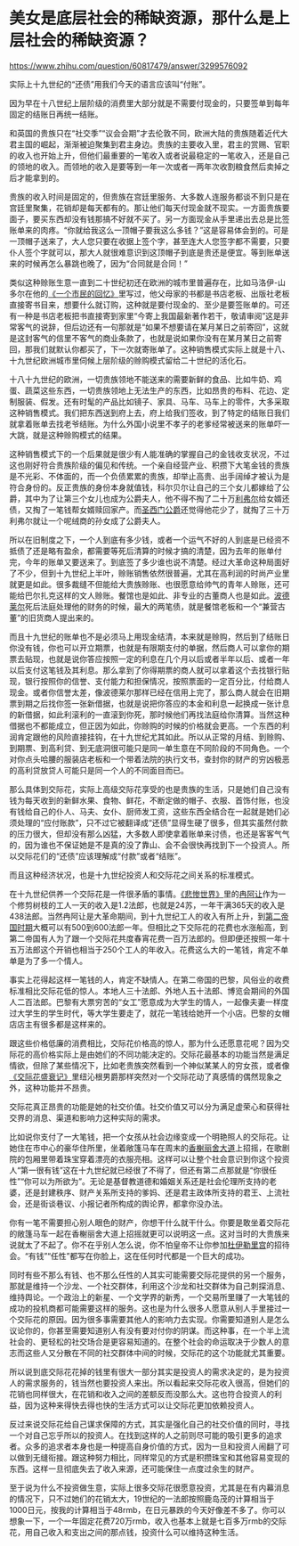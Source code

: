 # 美女是底层社会的稀缺资源，那什么是上层社会的稀缺资源？

https://www.zhihu.com/question/60817479/answer/3299576092

实际上十九世纪的“还债”用我们今天的语言应该叫“付账”。

因为早在十八世纪上层阶级的消费里大部分就是不需要付现金的，只要签单到每年固定的结账日再统一结账。

和英国的贵族只在“社交季”“议会会期”才去伦敦不同，欧洲大陆的贵族随着近代大君主国的崛起，渐渐被迫聚集到君主身边。贵族的主要收入里，君主的赏赐、官职的收入也开始上升，但他们最重要的一笔收入或者说最稳定的一笔收入，还是自己的领地的收入。而领地的收入是要等到一年一次或者一两年次收割粮食然后卖掉之后才能拿到的。

贵族的收入时间是固定的，但贵族在宫廷里服务、大多数人连服务都谈不到只是在宫廷里聚集，花销却是每天都有的。那让他们每天付现金就不现实。一方面贵族要面子，要买东西却没有钱那搞不好就不买了。另一方面现金从手里递出去总是比签账单来的肉疼。“你就给我这么一顶帽子要我这么多钱？”这是容易体会到的。可是一顶帽子送来了，大人您只要在收据上签个字，甚至连大人您签字都不需要，只要仆人签个字就可以，那大人就很难意识到这顶帽子到底是贵还是便宜。等到账单送来的时候再怎么暴跳也晚了，因为“合同就是合同！”

类似这种赊账生意一直到二十世纪初还在欧洲的城市里普遍存在，比如马洛伊-山多尔在他的[《一个市民的回忆》](https://zhida.zhihu.com/search?content_id=630002040&content_type=Answer&match_order=1&q=%E3%80%8A%E4%B8%80%E4%B8%AA%E5%B8%82%E6%B0%91%E7%9A%84%E5%9B%9E%E5%BF%86%E3%80%8B&zhida_source=entity)里写过，他父母家的书都是书店老板、出版社老板直接寄书目来，想要什么就订购，这种就是要付现金的、至少是要签账单的。可还有一种是书店老板把书直接寄到家里“今寄上我国最新著作若干，敬请审阅”这是非常客气的说辞，但后边还有一句那就是“如果不想要请在某月某日之前寄回”，这就是这封客气的信里不客气的商业条款了，也就是说如果你没有在某月某日之前寄回，那我们就默认你都买了，下一次就寄账单了。这种销售模式实际上就是十八、十九世纪欧洲城市里伺候上层阶级的赊购模式留给二十世纪的活化石。

十八十九世纪的欧洲，一切贵族领地不能送来的需要新鲜的食品、比如牛奶、鸡蛋、蔬菜这些东西，一切贵族领地上无法生产的东西，比如昂贵的布料、花边、定制服装、假发。还有时髦的产品比如镜子、家具、马车、马车上的零件，大多采取这种销售模式。我们把东西送到府上去，府上给我们签收，到了特定的结账日我们就拿着账单去找老爷结账。为什么外国小说里不孝子的老爹经常被送来的账单吓一大跳，就是这种赊购模式的结果。

这种销售模式下的一个后果就是很少有人能准确的掌握自己的金钱收支状况，不过这也刚好符合贵族阶级的偏见和传统。一个亲自经营产业、积攒下大笔金钱的贵族是不光彩、不体面的，而一个负债累累的贵族，却举止高贵、出手阔绰才被认为是符合身份的。反正贵族的身份本身就值钱，科尔贝尔让自己的三个女儿都嫁给了公爵，其中为了让第三个女儿也成为公爵夫人，他不得不掏了二十万[利弗尔](https://zhida.zhihu.com/search?content_id=630002040&content_type=Answer&match_order=1&q=%E5%88%A9%E5%BC%97%E5%B0%94&zhida_source=entity)给女婿还债，又掏了一笔钱帮女婿赎回家产。而[圣西门公爵](https://zhida.zhihu.com/search?content_id=630002040&content_type=Answer&match_order=1&q=%E5%9C%A3%E8%A5%BF%E9%97%A8%E5%85%AC%E7%88%B5&zhida_source=entity)还觉得他花少了，就掏了三十万利弗尔就让一个呢绒商的孙女成了公爵夫人。

所以在旧制度之下，一个人到底有多少钱，或者一个运气不好的人到底是已经资不抵债了还是略有盈余，都需要等死后清算的时候才搞的清楚，因为去年的账单付完，今年的账单又要送来了。到底签了多少谁也说不清楚。经过大革命这种局面好了不少，但到十九世纪上半叶，赊账销售依然很普遍，尤其在高利润的时尚产业里就更是如此。很多裁缝不但能给大贵族赊账、也很愿意给帅气的青年人赊账，还可能给巴尔扎克这样的文人赊账。餐馆也是如此、非专业的古董商人也是如此。[波德莱尔](https://zhida.zhihu.com/search?content_id=630002040&content_type=Answer&match_order=1&q=%E6%B3%A2%E5%BE%B7%E8%8E%B1%E5%B0%94&zhida_source=entity)死后法庭处理他的财务的时候，最大的两笔债，就是餐馆老板和一个“兼营古董”的旧货商人提出来的。

而且十九世纪的账单也不是必须马上用现金结清，本来就是赊购，然后到了结账日你没有钱，你也可以开立期票，也就是有限期支付的单据，然后商人可以拿你的期票去贴现，也就是说你答应按照一定的利息在几个月以后或者半年以后、或者一年以后支付这笔钱及其利息。那么拿到了你得期票的商人就可以拿着这个去找银行贴现，银行按照你的信誉、支付能力和担保情况，按照票面的一定百分比，付给商人现金。或者你信誉太差，像波德莱尔那样已经在信用上完了，那么商人就会在旧期票到期之后找你签一张新借据，也就是说把你答应的本金和利息一起换成一张计息的新借据，如此利滚利的一直滚到你死，那时候他们再找法庭给你清算。当然这种借据也不都能成立，但正因为如此，你赊购的时候的价格就会更高。一个东西的利润肯定跟他的风险直接挂钩，在十九世纪尤其如此。所以从正常的月结、到赊购、到期票、到高利贷、到无底洞很可能只是同一单生意在不同阶段的不同角色。一个对你点头哈腰的服装店老板和一个带着法院的执行文书，查封你的财产的穷凶极恶的高利贷放贷人可能只是同一个人的不同面目而已。

那么具体到交际花，实际上高级交际花享受的也是贵族的生活，只是她们自己没有钱为每天收到的新鲜水果、食物、鲜花，不断定做的帽子、衣服、首饰付账，也没有钱给自己的仆人、马夫、女仆、厨师发工资，这些东西全结合在一起就是她们必须处理的“应付账款”，只不过它被翻译成“还债”显得生硬了很多，但其实虽然付款的压力很大，但却没有那么凶猛，大多数人即使拿着账单来讨债，也还是客客气气的，因为谁也不保证她是不是真的没了靠山、会不会很快再找到下一个投资人。所以交际花们的“还债”应该理解成“付款”或者“结账”。

而且这种经济状况，也是十九世纪投资人和交际花之间关系的标准模式。

在十九世纪供养一个交际花是一件很矛盾的事情。[《悲惨世界》](https://zhida.zhihu.com/search?content_id=630002040&content_type=Answer&match_order=1&q=%E3%80%8A%E6%82%B2%E6%83%A8%E4%B8%96%E7%95%8C%E3%80%8B&zhida_source=entity)里的[冉阿让](https://zhida.zhihu.com/search?content_id=630002040&content_type=Answer&match_order=1&q=%E5%86%89%E9%98%BF%E8%AE%A9&zhida_source=entity)作为一个修剪树枝的工人一天的收入是1.2法郎，也就是24苏，一年干满365天的收入是438法郎。当然冉阿让是大革命期间，到十九世纪工人的收入有所上升，到[第二帝国时期](https://zhida.zhihu.com/search?content_id=630002040&content_type=Answer&match_order=1&q=%E7%AC%AC%E4%BA%8C%E5%B8%9D%E5%9B%BD%E6%97%B6%E6%9C%9F&zhida_source=entity)大概可以有500到600法郎一年。但相比之下交际花的花费也水涨船高，到第二帝国有人为了跟一个交际花共度春宵花费一百万法郎的。但即便还按照一年十五万法郎这个开销也相当于250个工人的年收入。花费这么大的一笔钱，肯定不单单是为了多一个情人。

事实上花得起这样一笔钱的人，肯定不缺情人。在第二帝国的巴黎，风俗业的收费标准相比交际花低的惊人。本地人三十法郎、外地人五十法郎、博览会期间的外国人二百法郎。巴黎有大票穷苦的“女工”愿意成为大学生的情人，一起像夫妻一样度过大学生的学生时代，等大学生要走了，就花一笔钱给她开一个小店。巴黎的女帽店店主有很多都是这样来的。

跟这些价格低廉的消费相比，交际花价格高的惊人，那为什么还愿意花呢？因为交际花的高价格实际上是由她们的不同功能决定的。交际花最基本的功能当然是满足情欲，但除了某些情况下，比如老贵族突然看到一个神似某某人的穷女孩，或者像[《交际花盛衰记》](https://zhida.zhihu.com/search?content_id=630002040&content_type=Answer&match_order=1&q=%E3%80%8A%E4%BA%A4%E9%99%85%E8%8A%B1%E7%9B%9B%E8%A1%B0%E8%AE%B0%E3%80%8B&zhida_source=entity)里纽沁根男爵那样突然对一个交际花动了真感情的偶然现象之外，这种功能并不昂贵。

交际花真正昂贵的功能是她的社交价值。社交价值又可以分为满足虚荣心和获得社交界的消息、渠道和影响力这种实际的需求。

比如说你支付了一大笔钱，把一个女孩从社会边缘变成一个明艳照人的交际花。让她住在市中心的豪华住所里，坐着敞篷马车在周末的[香榭丽舍大道](https://zhida.zhihu.com/search?content_id=630002040&content_type=Answer&match_order=1&q=%E9%A6%99%E6%A6%AD%E4%B8%BD%E8%88%8D%E5%A4%A7%E9%81%93&zhida_source=entity)上招摇，在歌剧院的包厢里带着珠宝穿着漂亮的衣服亮相。这样可以让整个社会意识到你这个投资人“第一很有钱”这在十九世纪就已经很了不得了，但还有第二点那就是“你很任性”“你可以为所欲为”。无论是基督教道德和婚姻关系还是社会伦理所支持的老婆，还是封建秩序、财产关系所支持的爹妈、还是君主政体所支持的君王、上流社会，还是街谈巷议、小报记者所构成的舆论界，都拿你没办法。

你有一笔不需要担心别人眼色的财产，你想干什么就干什么。你要是敢坐着交际花的敞篷马车一起在香榭丽舍大道上招摇就更可以说明这一点。这对当时的大贵族来说就太了不起了。你不在乎别人怎么说，你不怕皇帝不让你参加[杜伊勒里宫](https://zhida.zhihu.com/search?content_id=630002040&content_type=Answer&match_order=1&q=%E6%9D%9C%E4%BC%8A%E5%8B%92%E9%87%8C%E5%AE%AB&zhida_source=entity)的招待会。“有钱”“任性”都写在你脸上，这在任何时代都是一个巨大的成功。

同时有些不那么有钱、也不那么任性的人其实可能需要交际花提供的另一个服务，那就是维持一个沙龙、一个社交群体，利用这个沙龙和社交群体为自己刺探消息、维持舆论。一个政治上的新星、一个文学界的新秀，一个交易所里赚了一大笔钱的成功的投机商都可能需要这样的服务。这也是为什么很多人愿意从别人手里接过一个交际花的原因。因为很多事需要其他人的影响力去实现。你需要知道别人是怎么议论你的，你甚至需要知道别人有没有要对付你的阴谋。而这种事，在一个半上流社会的、更轻松的社交场合是更容易知道的。在整个社会的命运取决于少数人的意志而这些人又分散在不同的社交群体中间的时候，交际花的这个功能就尤其重要。

所以说到底交际花花掉的钱里有很大一部分其实是投资人的需求决定的，是为投资人的需求服务的，钱当然也要投资人来出。所以看起来交际花收入很高，但她们的花销也同样很大，在花销和收入之间的差额反而没那么大。这也符合投资人的利益，因为这种来得快去得也快的生活方式可以让交际花更加依赖投资人。

反过来说交际花给自己谋求保障的方式，其实是强化自己的社交价值的同时，寻找一个对自己忘乎所以的投资人。在找到这样的人之前则尽可能的吸引更多的追求者。众多的追求者本身也是一种提高自身价值的方式，因为一旦和投资人闹翻了可以做到无缝衔接。跟这种努力相比，同样常见的方式是积攒珠宝和其他容易变现的东西。这样一旦彻底失去了收入来源，还可能保住一点度过余生的财产。

至于说为什么不投资做生意，实际上很多交际花很愿意投资，尤其是在有内幕消息的情况下，只不过她们的花销太大，19世纪的一法郎按照鹿岛茂的计算相当于1000日元，按我的计算相当于48rmb，在日元暴跌的今天好像差不多了。你可以想象一下，一个一年固定花费720万rmb，收入也基本上就是七百多万rmb的交际花，用自己收入和支出之间的那点钱，投资什么可以维持这种生活。